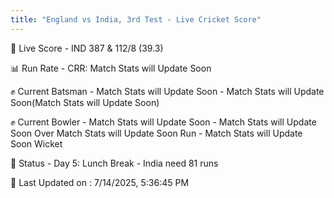 ```yaml
---
title: "England vs India, 3rd Test - Live Cricket Score"
---
```


🔴 Live Score - IND 387 & 112/8 (39.3)  

📊 Run Rate - CRR: Match Stats will Update Soon  

✊ Current Batsman - Match Stats will Update Soon - Match Stats will Update Soon(Match Stats will Update Soon)  

✊ Current Bowler - Match Stats will Update Soon - Match Stats will Update Soon Over Match Stats will Update Soon Run - Match Stats will Update Soon Wicket  

📑 Status - Day 5: Lunch Break - India need 81 runs

📝 Last Updated on : 7/14/2025, 5:36:45 PM  

